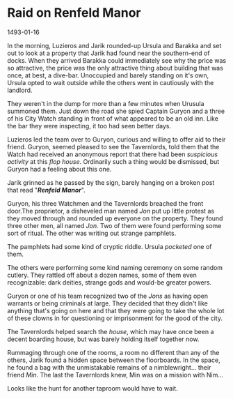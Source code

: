 # Raid on Renfeld Manor
1493-01-16

In the morning, Luzieros and Jarik rounded-up Ursula and Barakka and set out to look at a property that Jarik had found near the southern-end of docks. When they arrived Barakka could immediately see why the price was so attractive, the price was the only attractive thing about building that was once, at best, a dive-bar. Unoccupied and barely standing on it's own, Ursula opted to wait outside while the others went in cautiously with the landlord.

They weren't in the dump for more than a few minutes when Urusula summoned them. Just down the road she spied Captain Guryon and a three of his City Watch standing in front of what appeared to be an old inn. Like the bar they were inspecting, it too had seen better days.

Luzieros led the team over to Guryon, curious and willing to offer aid to their friend. Guryon, seemed pleased to see the Tavernlords, told them that the Watch had received an anonymous report that there had been *suspicious activity* at this *flop house*. Ordinarily such a thing would be dismissed, but Guryon had a feeling about this one.

Jarik grinned as he passed by the sign, barely hanging on a broken post that read "***Renfeld Manor***".

Guryon, his three Watchmen and the Tavernlords breached the front door.The proprietor, a disheveled man named *Jon* put up little protest as they moved through and rounded up everyone on the property. They found three other men, all named *Jon*. Two of them were found performing some sort of ritual. The other was writing out strange pamphlets.

The pamphlets had some kind of cryptic riddle. Ursula *pocketed* one of them.

The others were performing some kind naming ceremony on some random cutlery. They rattled off about a dozen names, some of them even recognizable: dark deities, strange gods and would-be greater powers.

Guryon or one of his team recognized two of the *Jons* as having open warrants or being criminals at large. They decided that they didn't like anything that's going on here and that they were going to take the whole lot of these clowns in for questioning or imprisonment for the good of the city. 

The Tavernlords helped search the *house*, which may have once been a decent boarding house, but was barely holding itself together now. 

Rummaging through one of the rooms, a room no different than any of the others, Jarik found a hidden space between the floorboards. In the space, he found a bag with the unmistakable remains of a nimblewright... their friend *Min*. The last the Tavernlords knew, Min was on a mission with Nim...

Looks like the hunt for another taproom would have to wait.
